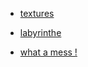 
* [textures](https://sachaterrier.github.io/VR/demoVR_texture)

* [labyrinthe](https://sachaterrier.github.io/VR/labyrinthe.html)

* [what a mess !](https://sachaterrier.github.io/VR/what_a_mess.html)




